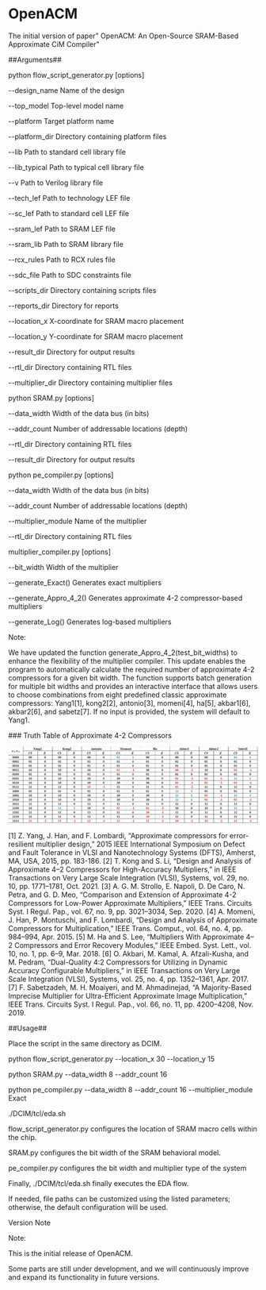 # OpenACM

The initial version of paper" OpenACM: An Open-Source SRAM-Based Approximate CiM Compiler"



\##Arguments##



python flow\_script\_generator.py \[options]

--design\_name			Name of the design

--top\_model			Top-level model name

--platform			Target platform name

--platform\_dir			Directory containing platform files

--lib					Path to standard cell library file

--lib\_typical			Path to typical cell library file

--v					Path to Verilog library file

--tech\_lef				Path to technology LEF file

--sc\_lef				Path to standard cell LEF file

--sram\_lef			Path to SRAM LEF file

--sram\_lib			Path to SRAM library file

--rcx\_rules			Path to RCX rules file

--sdc\_file				Path to SDC constraints file

--scripts\_dir			Directory containing scripts files

--reports\_dir			Directory for reports

--location\_x			X-coordinate for SRAM macro placement

--location\_y			Y-coordinate for SRAM macro placement

--result\_dir			Directory for output results

--rtl\_dir				Directory containing RTL files

--multiplier\_dir			Directory containing multiplier files



python SRAM.py \[options]

--data\_width			Width of the data bus (in bits)

--addr\_count			Number of addressable locations (depth)

--rtl\_dir				Directory containing RTL files

--result\_dir			Directory for output results



python pe\_compiler.py \[options]

--data\_width			Width of the data bus (in bits)

--addr\_count			Number of addressable locations (depth)

--multiplier\_module		Name of the multiplier

--rtl\_dir				Directory containing RTL files



multiplier\_compiler.py  \[options]

--bit\_width			      Width of the multiplier

--generate\_Exact()           Generates exact multipliers



--generate\_Appro\_4\_2()  Generates approximate 4-2 compressor-based multipliers



--generate\_Log()             Generates log-based multipliers



Note:

We have updated the function generate\_Appro\_4\_2(test\_bit\_widths) to enhance the flexibility of the multiplier compiler. This update enables the program to automatically calculate the required number of approximate 4-2 compressors for a given bit width. The function supports batch generation for multiple bit widths and provides an interactive interface that allows users to choose combinations from eight predefined classic approximate compressors: Yang1[1], kong2[2], antonio[3], momeni[4], ha[5], akbar1[6], akbar2[6], and sabetz[7]. If no input is provided, the system will default to Yang1.

\### Truth Table of Approximate 4-2 Compressors



![Approximate 4-2 Compressor Truth Table](./compressor.png)

\[1] Z. Yang, J. Han, and F. Lombardi, “Approximate compressors for error-resilient multiplier design,” 2015 IEEE International Symposium on Defect and Fault Tolerance in VLSI and Nanotechnology Systems (DFTS), Amherst, MA, USA, 2015, pp. 183-186.
\[2]	T. Kong and S. Li, “Design and Analysis of Approximate 4–2 Compressors for High-Accuracy Multipliers,” in IEEE Transactions on Very Large Scale Integration (VLSI), Systems, vol. 29, no. 10, pp. 1771–1781, Oct. 2021.
\[3]	A. G. M. Strollo, E. Napoli, D. De Caro, N. Petra, and G. D. Meo, “Comparison and Extension of Approximate 4-2 Compressors for Low-Power Approximate Multipliers,” IEEE Trans. Circuits Syst. I Regul. Pap., vol. 67, no. 9, pp. 3021–3034, Sep. 2020.
\[4]	A. Momeni, J. Han, P. Montuschi, and F. Lombardi, “Design and Analysis of Approximate Compressors for Multiplication,” IEEE Trans. Comput., vol. 64, no. 4, pp. 984–994, Apr. 2015.
\[5]	M. Ha and S. Lee, “Multipliers With Approximate 4–2 Compressors and Error Recovery Modules,” IEEE Embed. Syst. Lett., vol. 10, no. 1, pp. 6–9, Mar. 2018.
\[6]	O. Akbari, M. Kamal, A. Afzali-Kusha, and M. Pedram, “Dual-Quality 4:2 Compressors for Utilizing in Dynamic Accuracy Configurable Multipliers,” in IEEE Transactions on Very Large Scale Integration (VLSI), Systems, vol. 25, no. 4, pp. 1352–1361, Apr. 2017.
\[7]	F. Sabetzadeh, M. H. Moaiyeri, and M. Ahmadinejad, “A Majority-Based Imprecise Multiplier for Ultra-Efficient Approximate Image Multiplication,” IEEE Trans. Circuits Syst. I Regul. Pap., vol. 66, no. 11, pp. 4200–4208, Nov. 2019.

\##Usage##



Place the script in the same directory as DCIM.



python flow\_script\_generator.py --location\_x 30 --location\_y 15

python SRAM.py --data\_width 8 --addr\_count 16

python pe\_compiler.py --data\_width 8 --addr\_count 16 --multiplier\_module Exact

./DCIM/tcl/eda.sh



​flow\_script\_generator.py​​ configures the location of SRAM macro cells within the chip.

SRAM.py​​ configures the bit width of the SRAM behavioral model.

pe\_compiler.py​​ configures the bit width and multiplier type of the system

Finally, ./DCIM/tcl/eda.sh​​ finally executes the EDA flow.

If needed, file paths can be customized using the listed parameters; otherwise, the default configuration will be used.



Version Note

Note:

This is the initial release of OpenACM.

Some parts are still under development, and we will continuously improve and expand its functionality in future versions.

